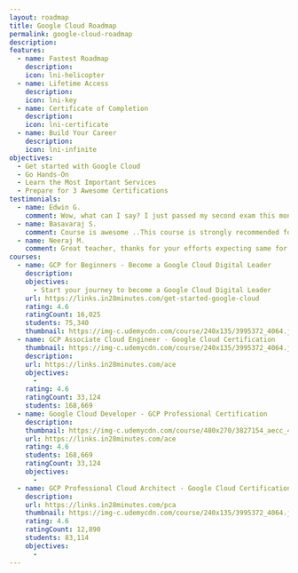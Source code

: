 ```yaml
---
layout: roadmap
title: Google Cloud Roadmap
permalink: google-cloud-roadmap
description: 
features:
  - name: Fastest Roadmap
    description: 
    icon: lni-helicopter
  - name: Lifetime Access
    description: 
    icon: lni-key
  - name: Certificate of Completion
    description: 
    icon: lni-certificate
  - name: Build Your Career
    description: 
    icon: lni-infinite
objectives:
  - Get started with Google Cloud
  - Go Hands-On
  - Learn the Most Important Services
  - Prepare for 3 Awesome Certifications
testimonials:
  - name: Edwin G.
    comment: Wow, what can I say? I just passed my second exam this month (NO PRIOR EXPERIENCE) and now I have two Google Cloud Certs (CDL and ACE). I'm very thankful for Ranga and his amazing content. I'm deeply thankful and excited to continue this journey in the cloud.
  - name: Basavaraj S.
    comment: Course is awesome ..This course is strongly recommended for anyone who would love to go for Google cloud professional architect exam. Thanks heaps Ranga for amazing content.
  - name: Neeraj M.
    comment: Great teacher, thanks for your efforts expecting same for other certifications
courses:
  - name: GCP for Beginners - Become a Google Cloud Digital Leader
    description:
    objectives:
      - Start your journey to become a Google Cloud Digital Leader
    url: https://links.in28minutes.com/get-started-google-cloud
    rating: 4.6
    ratingCount: 16,025
    students: 75,340
    thumbnail: https://img-c.udemycdn.com/course/240x135/3995372_4064.jpg
  - name: GCP Associate Cloud Engineer - Google Cloud Certification
    thumbnail: https://img-c.udemycdn.com/course/240x135/3995372_4064.jpg
    description:
    url: https://links.in28minutes.com/ace
    objectives:
      - 
    rating: 4.6
    ratingCount: 33,124
    students: 168,669
  - name: Google Cloud Developer - GCP Professional Certification
    description:
    thumbnail: https://img-c.udemycdn.com/course/480x270/3827154_aecc_4.jpg
    url: https://links.in28minutes.com/ace
    rating: 4.6
    students: 168,669
    ratingCount: 33,124
    objectives:
      - 
  - name: GCP Professional Cloud Architect - Google Cloud Certification
    description:
    url: https://links.in28minutes.com/pca
    thumbnail: https://img-c.udemycdn.com/course/240x135/3995372_4064.jpg
    rating: 4.6
    ratingCount: 12,890
    students: 83,114
    objectives:
      - 
---
```

